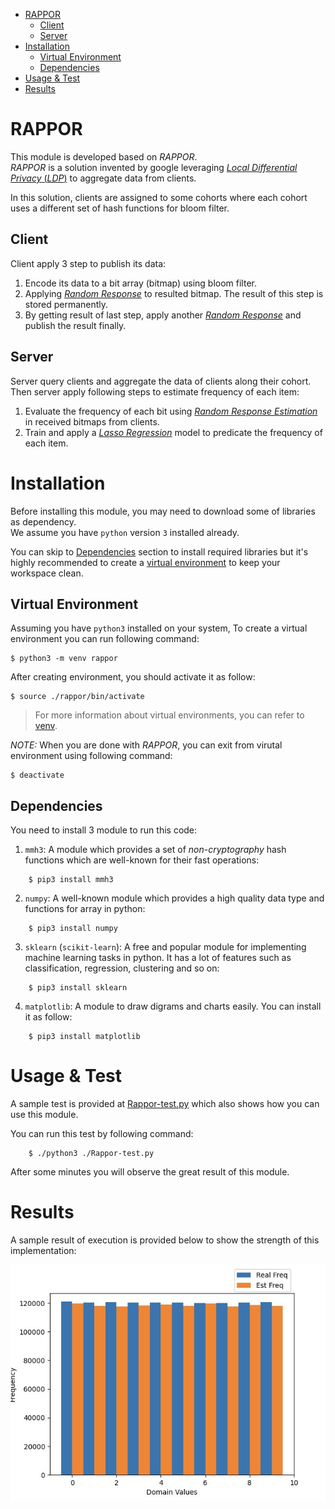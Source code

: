 - [RAPPOR](#rappor)
  - [Client](#client)
  - [Server](#server)
- [Installation](#installation)
  - [Virtual Environment](#virtual-environment)
  - [Dependencies](#dependencies)
- [Usage & Test](#usage--test)
- [Results](#results)


# RAPPOR
This module is developed based on *RAPPOR*.  
*RAPPOR* is a solution invented by google leveraging [*Local Differential Privacy* (*LDP*)][ldp] to aggregate data from clients.

In this solution, clients are assigned to some cohorts where each cohort uses a different set of hash functions for bloom filter.

## Client
Client apply 3 step to publish its data:
1. Encode its data to a bit array (bitmap) using bloom filter.
2. Applying [*Random Response*][RR] to resulted bitmap. The result of this step is stored permanently.
3. By getting result of last step, apply another [*Random Response*][RR] and publish the result finally.

## Server
Server query clients and aggregate the data of clients along their cohort.
Then server apply following steps to estimate frequency of each item:
1. Evaluate the frequency of each bit using [*Random Response Estimation*][RR] in received bitmaps from clients.
2. Train and apply a [*Lasso Regression*][LR] model to predicate the frequency of each item.


# Installation
Before installing this module, you may need to download some of libraries as dependency.  
We assume you have `python` version `3` installed already.

You can skip to [Dependencies](#dependencies) section to install required libraries but it's highly recommended to create a [virtual environment](#virtual-environment) to keep your workspace clean.
## Virtual Environment
Assuming you have `python3` installed on your system, To create a virtual environment you can run following command:

```
$ python3 -m venv rappor
```
After creating environment, you should activate it as follow:
```
$ source ./rappor/bin/activate
```

> For more information about virtual environments, you can refer to [venv][venv].

*NOTE:* When you are done with *RAPPOR*, you can exit from virutal environment using following command:
```
$ deactivate
```

## Dependencies
You need to install 3 module to run this code:

1. `mmh3`: A module which provides a set of *non-cryptography* hash functions which are well-known for their fast operations:
```
    $ pip3 install mmh3
```
2. `numpy`: A well-known module which provides a high quality data type and functions for array in python:
```
    $ pip3 install numpy
```
3. `sklearn` (`scikit-learn`): A free and popular module for implementing machine learning tasks in python. It has a lot of features such as classification, regression, clustering and so on:
```
    $ pip3 install sklearn
```
4. `matplotlib`: A module to draw digrams and charts easily. You can install it as follow:
```
    $ pip3 install matplotlib
```

# Usage & Test
A sample test is provided at [Rappor-test.py](./Rappor-test.py) which also shows how you can use this module.  

You can run this test by following command:
```
    $ ./python3 ./Rappor-test.py
```

After some minutes you will observe the great result of this module.

# Results
A sample result of execution is provided below to show the strength of this implementation:

![sampleResult][result]


[venv]:https://docs.python.org/3/library/venv.html
[ldp]: https://en.wikipedia.org/wiki/Local_differential_privacy
[result]: ./result.jpeg
[RR]: https://en.wikipedia.org/wiki/Randomized_response
[LR]: https://en.wikipedia.org/wiki/Lasso_(statistics)